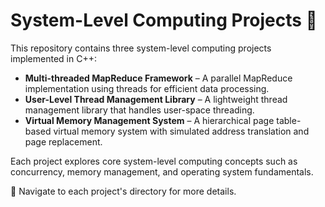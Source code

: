 # System-Level Computing Projects 🚀  

This repository contains three system-level computing projects implemented in C++:  

- **Multi-threaded MapReduce Framework** – A parallel MapReduce implementation using threads for efficient data processing.  
- **User-Level Thread Management Library** – A lightweight thread management library that handles user-space threading.  
- **Virtual Memory Management System** – A hierarchical page table-based virtual memory system with simulated address translation and page replacement.  

Each project explores core system-level computing concepts such as concurrency, memory management, and operating system fundamentals.  

📂 Navigate to each project's directory for more details.  
